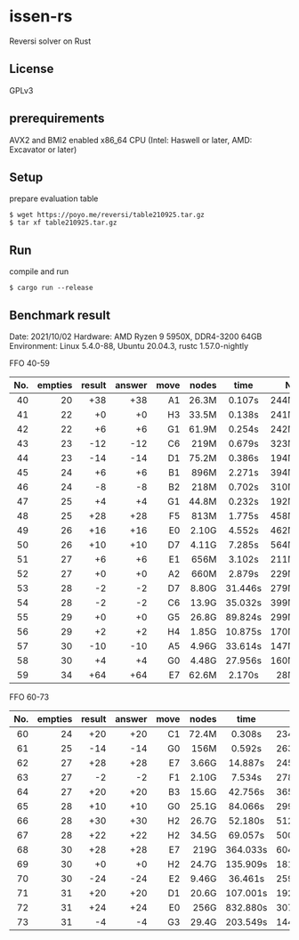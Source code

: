 # issen-rs

Reversi solver on Rust

## License

GPLv3

## prerequirements

AVX2 and BMI2 enabled x86\_64 CPU (Intel: Haswell or later, AMD: Excavator or later)

## Setup

prepare evaluation table

```Shell
$ wget https://poyo.me/reversi/table210925.tar.gz
$ tar xf table210925.tar.gz
```

## Run

compile and run

```Shell
$ cargo run --release
```

## Benchmark result

Date: 2021/10/02
Hardware: AMD Ryzen 9 5950X, DDR4-3200 64GB
Environment: Linux 5.4.0-88, Ubuntu 20.04.3, rustc 1.57.0-nightly

FFO 40-59

|No.|empties|result|answer|move|nodes|time|NPS|
|---:|---:|---:|---:|---:|---:|:--:|---:|
|40|20|+38|+38|A1|26.3M|   0.107s|244M/s|
|41|22| +0| +0|H3|33.5M|   0.138s|241M/s|
|42|22| +6| +6|G1|61.9M|   0.254s|242M/s|
|43|23|-12|-12|C6| 219M|   0.679s|323M/s|
|44|23|-14|-14|D1|75.2M|   0.386s|194M/s|
|45|24| +6| +6|B1| 896M|   2.271s|394M/s|
|46|24| -8| -8|B2| 218M|   0.702s|310M/s|
|47|25| +4| +4|G1|44.8M|   0.232s|192M/s|
|48|25|+28|+28|F5| 813M|   1.775s|458M/s|
|49|26|+16|+16|E0|2.10G|   4.552s|462M/s|
|50|26|+10|+10|D7|4.11G|   7.285s|564M/s|
|51|27| +6| +6|E1| 656M|   3.102s|211M/s|
|52|27| +0| +0|A2| 660M|   2.879s|229M/s|
|53|28| -2| -2|D7|8.80G|  31.446s|279M/s|
|54|28| -2| -2|C6|13.9G|  35.032s|399M/s|
|55|29| +0| +0|G5|26.8G|  89.824s|299M/s|
|56|29| +2| +2|H4|1.85G|  10.875s|170M/s|
|57|30|-10|-10|A5|4.96G|  33.614s|147M/s|
|58|30| +4| +4|G0|4.48G|  27.956s|160M/s|
|59|34|+64|+64|E7|62.6M|   2.170s|28M/s|

FFO 60-73

|No.|empties|result|answer|move|nodes|time|NPS|
|---:|---:|---:|---:|---:|---:|:--:|---:|
|60|24|+20|+20|C1|72.4M|   0.308s|234M/s|
|61|25|-14|-14|G0| 156M|   0.592s|263M/s|
|62|27|+28|+28|E7|3.66G|  14.887s|245M/s|
|63|27| -2| -2|F1|2.10G|   7.534s|278M/s|
|64|27|+20|+20|B3|15.6G|  42.756s|365M/s|
|65|28|+10|+10|G0|25.1G|  84.066s|299M/s|
|66|28|+30|+30|H2|26.7G|  52.180s|512M/s|
|67|28|+22|+22|H2|34.5G|  69.057s|500M/s|
|68|30|+28|+28|E7| 219G| 364.033s|604M/s|
|69|30| +0| +0|H2|24.7G| 135.909s|181M/s|
|70|30|-24|-24|E2|9.46G|  36.461s|259M/s|
|71|31|+20|+20|D1|20.6G| 107.001s|192M/s|
|72|31|+24|+24|E0| 256G| 832.880s|307M/s|
|73|31| -4| -4|G3|29.4G| 203.549s|144M/s|
